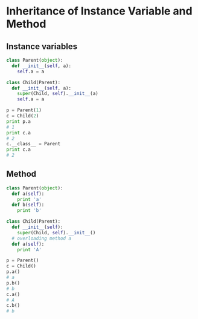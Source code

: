 # Inheritance of Instance Variable and Method

## Instance variables
```python
class Parent(object):
  def __init__(self, a):
    self.a = a

class Child(Parent):
  def __init__(self, a):
    super(Child, self).__init__(a)
    self.a = a

p = Parent(1)
c = Child(2)
print p.a
# 1
print c.a
# 2
c.__class__ = Parent
print c.a
# 2
```

## Method
```python
class Parent(object):
  def a(self):
    print 'a'
  def b(self):
    print 'b'

class Child(Parent):
  def __init__(self):
    super(Child, self).__init__()
  # overloading method a
  def a(self):
    print 'A'

p = Parent()
c = Child()
p.a()
# a
p.b()
# b
c.a()
# A
c.b()
# b
```
